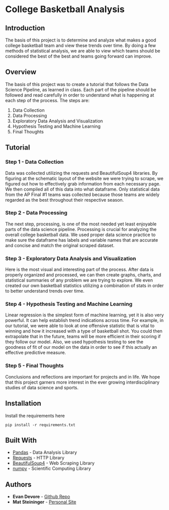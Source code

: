 # College Basketball Analysis

## Introduction
The basis of this project is to determine and analyze what makes a good college basketball team and view these trends over time. By doing a few methods of statistical analysis, we are able to view which teams should be considered the best of the best and teams going forward can improve.

## Overview
The basis of this project was to create a tutorial that follows the Data Science Pipeline, as learned in class. Each part of the pipeline should be followed and read carefully in order to understand what is happening at each step of the process. The steps are:
1. Data Collection
1. Data Processing
1. Exploratory Data Analysis and Visualization
1. Hypothesis Testing and Machine Learning
1. Final Thoughts

## Tutorial

### Step 1 - Data Collection
Data was collected utilizing the requests and BeautifulSoup4 libraries. By figuring at the schematic layout of the website we were trying to scrape, we figured out how to effectively grab information from each necessary page. We then compiled all of this data into what dataframe. Only statistical data from the AP Final #1 teams was collected because those teams are widely regarded as the best throughout their respective season.

### Step 2 - Data Processing
The next step, processing, is one of the most needed yet least enjoyable parts of the data science pipeline. Processing is crucial for analyzing the overall college basketball data. We used proper data science practice to make sure the dataframe has labels and variable names that are accurate and concise and match the original scraped dataset.

### Step 3 - Exploratory Data Analysis and Visualization
Here is the most visual and interesting part of the process. After data is properly organized and processed, we can then create graphs, charts, and statistical summaries of any problem we are trying to explore. We even created our own basketball statistics utilizing a combination of stats in order to better understand trends over time.

### Step 4 - Hypothesis Testing and Machine Learning
Linear regression is the simplest form of machine learning, yet it is also very powerful. It can help establish trend indications across time. For example, in our tutorial, we were able to look at one offensive statistic that is vital to winning and how it increased with a type of basketball shot. You could then extrapolate that in the future, teams will be more efficient in their scoring if they follow our model. Also, we used hypothesis testing to see the goodness of fit of our model on the data in order to see if this actually an effective predictive measure.

### Step 5 - Final Thoughts
Conclusions and reflections are important for projects and in life. We hope that this project garners more interest in the ever growing interdisciplinary studies of data science and sports.

## Installation 
Install the requirements here
```
pip install -r requirements.txt
```

## Built With

* [Pandas](https://pandas.pydata.org) - Data Analysis Library
* [Requests](https://requests.readthedocs.io/en/master/) - HTTP Library
* [BeautifulSoup4](https://www.crummy.com/software/BeautifulSoup/bs4/doc/) - Web Scraping Library
* [numpy](https://numpy.org) - Scientific Computing Library

## Authors

* **Evan Devore** - [Github Repo](https://github.com/edevore)
* **Mat Steininger** - [Personal Site](https://mathewsteininger.com)
